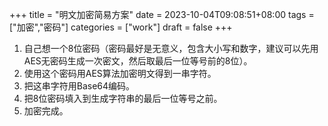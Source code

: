 +++
title = "明文加密简易方案"
date = 2023-10-04T09:08:51+08:00
tags = ["加密","密码"]
categories = ["work"]
draft = false
+++

1. 自己想一个8位密码（密码最好是无意义，包含大小写和数字，建议可以先用AES无密码生成一次密文，然后取最后一位等号前的8位）。
2. 使用这个密码用AES算法加密明文得到一串字符。
3. 把这串字符用Base64编码。
4. 把8位密码填入到生成字符串的最后一位等号之前。
5. 加密完成。